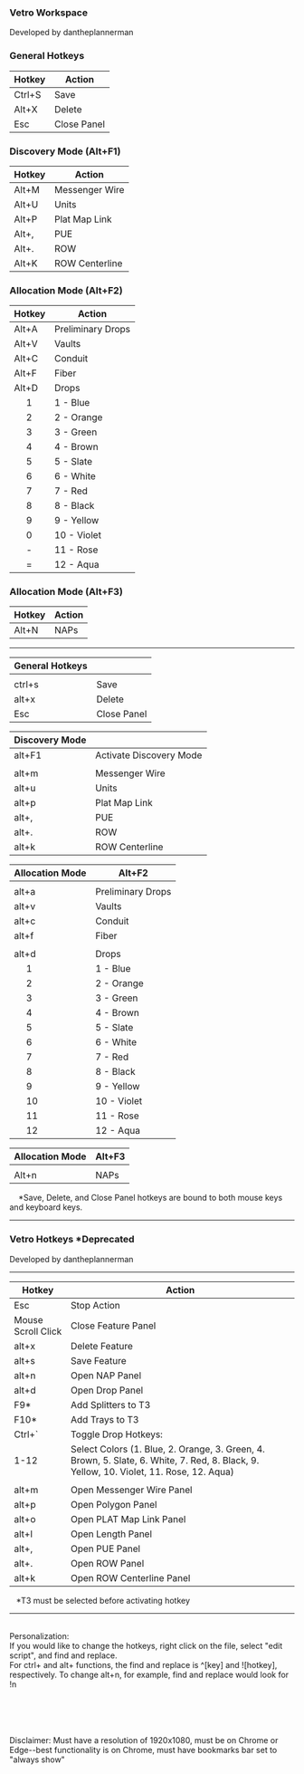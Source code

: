 <h3>Vetro Workspace</h3>
Developed by dantheplannerman

### General Hotkeys
| Hotkey  | Action          |
|---------|-----------------|
| Ctrl+S  | Save            |
| Alt+X   | Delete          |
| Esc     | Close Panel     |

### Discovery Mode (Alt+F1)
| Hotkey  | Action                  |
|---------|-------------------------|
| Alt+M   | Messenger Wire          |
| Alt+U   | Units                   |
| Alt+P   | Plat Map Link           |
| Alt+,   | PUE                     |
| Alt+.   | ROW                     |
| Alt+K   | ROW Centerline          |

### Allocation Mode (Alt+F2)
| Hotkey  | Action                 |
|---------|------------------------|
| Alt+A   | Preliminary Drops      |
| Alt+V   | Vaults                 |
| Alt+C   | Conduit                |
| Alt+F   | Fiber                  |
| Alt+D   | Drops                  |
|&nbsp;&nbsp;&nbsp;&nbsp;&nbsp;1         | 1 - Blue             |
|&nbsp;&nbsp;&nbsp;&nbsp;&nbsp;2         | 2 - Orange           |
|&nbsp;&nbsp;&nbsp;&nbsp;&nbsp;3         | 3 - Green            |
|&nbsp;&nbsp;&nbsp;&nbsp;&nbsp;4         | 4 - Brown            |
|&nbsp;&nbsp;&nbsp;&nbsp;&nbsp;5         | 5 - Slate            |
|&nbsp;&nbsp;&nbsp;&nbsp;&nbsp;6         | 6 - White            |
|&nbsp;&nbsp;&nbsp;&nbsp;&nbsp;7         | 7 - Red              |
|&nbsp;&nbsp;&nbsp;&nbsp;&nbsp;8         | 8 - Black            |
|&nbsp;&nbsp;&nbsp;&nbsp;&nbsp;9         | 9 - Yellow           |
|&nbsp;&nbsp;&nbsp;&nbsp;&nbsp;0         | 10 - Violet          |
|&nbsp;&nbsp;&nbsp;&nbsp;&nbsp;-         | 11 - Rose            |
|&nbsp;&nbsp;&nbsp;&nbsp;&nbsp;=         | 12 - Aqua            |

### Allocation Mode (Alt+F3)
| Hotkey  | Action |
|---------|--------|
| Alt+N   | NAPs   |


---------------------------------------------------------------------------

| **General Hotkeys** |                 |
|----------------|----------------------|
|||
| ctrl+s         | Save                 |
| alt+x          | Delete               |
| Esc            | Close Panel          |


| **Discovery Mode**     |  |
|----------------|----------------------|
| alt+F1 | Activate Discovery Mode |
||
| alt+m          | Messenger Wire       |
| alt+u          | Units                |
| alt+p          | Plat Map Link        |
| alt+,          | PUE                  |
| alt+.          | ROW                  |
| alt+k          | ROW Centerline       |

| **Allocation Mode**     | **Alt+F2**   |
|----------------|----------------------|
|||
| alt+a          | Preliminary Drops    |
| alt+v          | Vaults               |
| alt+c          | Conduit              |
| alt+f          | Fiber                |
|||
| alt+d          | Drops                |
|&nbsp;&nbsp;&nbsp;&nbsp;&nbsp;1         | 1 - Blue             |
|&nbsp;&nbsp;&nbsp;&nbsp;&nbsp;2         | 2 - Orange           |
|&nbsp;&nbsp;&nbsp;&nbsp;&nbsp;3         | 3 - Green            |
|&nbsp;&nbsp;&nbsp;&nbsp;&nbsp;4         | 4 - Brown            |
|&nbsp;&nbsp;&nbsp;&nbsp;&nbsp;5         | 5 - Slate            |
|&nbsp;&nbsp;&nbsp;&nbsp;&nbsp;6         | 6 - White            |
|&nbsp;&nbsp;&nbsp;&nbsp;&nbsp;7         | 7 - Red              |
|&nbsp;&nbsp;&nbsp;&nbsp;&nbsp;8         | 8 - Black            |
|&nbsp;&nbsp;&nbsp;&nbsp;&nbsp;9         | 9 - Yellow           |
|&nbsp;&nbsp;&nbsp;&nbsp;&nbsp;10         | 10 - Violet          |
|&nbsp;&nbsp;&nbsp;&nbsp;&nbsp;11         | 11 - Rose            |
|&nbsp;&nbsp;&nbsp;&nbsp;&nbsp;12         | 12 - Aqua            |


| **Allocation Mode**     | **Alt+F3**   |
|----------------|----------------------|
|||
| Alt+n      |  NAPs                     |




&nbsp;&nbsp;&nbsp; *Save, Delete, and Close Panel hotkeys are bound to both mouse keys and keyboard keys.

---------------------------------------------------------------------------

<h3>Vetro Hotkeys *Deprecated</h3>
Developed by dantheplannerman

---------------------------------------------------------------------------

| Hotkey        | Action                                      |
|---------------|---------------------------------------------|
| Esc | Stop Action                                           |
| Mouse Scroll Click | Close Feature Panel                     |
| alt+x        | Delete Feature                              |
| alt+s        | Save Feature                                |
| alt+n         | Open NAP Panel                             |
| alt+d         | Open Drop Panel                            |
| F9*           | Add Splitters to T3                        |
| F10*          | Add Trays to T3                        |
| Ctrl+`        | Toggle Drop Hotkeys:                       |
| 1-12 | Select Colors (1. Blue, 2. Orange, 3. Green, 4. Brown, 5. Slate, 6. White, 7. Red, 8. Black, 9. Yellow, 10. Violet, 11. Rose, 12. Aqua) |
|||
| alt+m | Open Messenger Wire Panel                         |
| alt+p | Open Polygon Panel                         |
| alt+o | Open PLAT Map Link Panel                         |
| alt+l | Open Length Panel                         |
| alt+, | Open PUE Panel                         |
| alt+. | Open ROW Panel                         |
| alt+k | Open ROW Centerline Panel                         |

&nbsp;&nbsp;&nbsp;*T3 must be selected before activating hotkey

---------------------------------------------------------------------------
<br>Personalization:
<br>If you would like to change the hotkeys, right click on the file, select "edit script", and find and replace.
<br>For ctrl+ and alt+ functions, the find and replace is ^[key] and ![hotkey], respectively. To change alt+n, for example, find and replace would look for !n
<br>
<br>
<br>
<br>
<br>
<p>Disclaimer: Must have a resolution of 1920x1080, must be on Chrome or Edge--best functionality is on Chrome, must have bookmarks bar set to "always show"</p>
